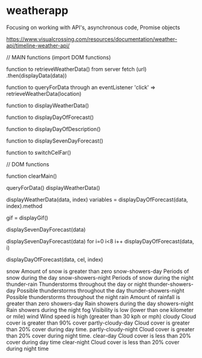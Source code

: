 # weatherapp
Focusing on working with API's, asynchronous code, Promise objects

https://www.visualcrossing.com/resources/documentation/weather-api/timeline-weather-api/


// MAIN functions
(import DOM functions)

function to retrieveWeatherData() from server 
  fetch (url)
    .then(displayData(data))

function to queryForData through an eventListener
  'click' => retrieveWeatherData(location)

function to displayWeatherData()

function to displayDayOfForecast()

function to displayDayOfDescription()

function to displaySevenDayForecast()

function to switchCelFar()


// DOM functions

function clearMain()


queryForData()
  displayWeatherData()

displayWeatherData(data, index)
  variables = displayDayOfForecast(data, index).method

  gif = displayGif()

  displaySevenDayForecast(data)

displaySevenDayForecast(data)
  for i=0 i<8 i++
    displayDayOfForecast(data, i)

displayDayOfForecast(data, cel, index)

snow	Amount of snow is greater than zero
snow-showers-day	Periods of snow during the day
snow-showers-night	Periods of snow during the night
thunder-rain	Thunderstorms throughout the day or night
thunder-showers-day	Possible thunderstorms throughout the day
thunder-showers-night	Possible thunderstorms throughout the night
rain	Amount of rainfall is greater than zero
showers-day	Rain showers during the day
showers-night	Rain showers during the night
fog	Visibility is low (lower than one kilometer or mile)
wind	Wind speed is high (greater than 30 kph or mph)
cloudy	Cloud cover is greater than 90% cover
partly-cloudy-day	Cloud cover is greater than 20% cover during day time.
partly-cloudy-night	Cloud cover is greater than 20% cover during night time.
clear-day	Cloud cover is less than 20% cover during day time
clear-night	Cloud cover is less than 20% cover during night time



